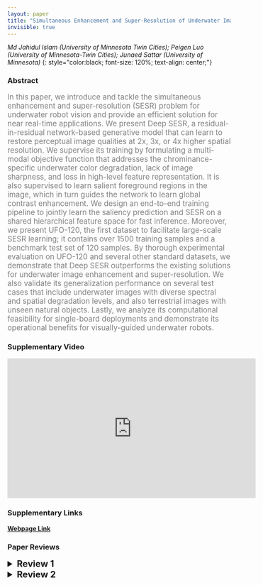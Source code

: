 ```yaml
---
layout: paper
title: "Simultaneous Enhancement and Super-Resolution of Underwater Imagery for Improved Visual Perception"
invisible: true
---
```

*Md Jahidul Islam (University of Minnesota Twin Cities); Peigen Luo (University of Minnesota-Twin Cities); Junaed Sattar (University of Minnesota)*
{: style="color:black; font-size: 120%; text-align: center;"}

### Abstract
<html><p style="color:gray; font-size: 120%; text-align: justified;">
In this paper, we introduce and tackle the simultaneous enhancement and super-resolution (SESR) problem for underwater robot vision and provide an efficient solution for near real-time applications. We present Deep SESR, a residual-in-residual network-based generative model that can learn to restore perceptual image qualities at 2x, 3x, or 4x higher spatial resolution. We supervise its training by formulating a multi-modal objective function that addresses the chrominance-specific underwater color degradation, lack of image sharpness, and loss in high-level feature representation. It is also supervised to learn salient foreground regions in the image, which in turn guides the network to learn global contrast enhancement. We design an end-to-end training pipeline to jointly learn the saliency prediction and SESR on a shared hierarchical feature space for fast inference. Moreover, we present UFO-120, the first dataset to facilitate large-scale SESR learning; it contains over 1500 training samples and a benchmark test set of 120 samples. By thorough experimental evaluation on UFO-120 and several other standard datasets, we demonstrate that Deep SESR outperforms the existing solutions for underwater image enhancement and super-resolution. We also validate its generalization performance on several test cases that include underwater images with diverse spectral and spatial degradation levels, and also terrestrial images with unseen natural objects. Lastly, we analyze its computational feasibility for single-board deployments and demonstrate its operational benefits for visually-guided underwater robots.
</p></html>

### Supplementary Video
<iframe width="560" height="315" src="https://www.youtube.com/embed/wEkTu2CPW-g " frameborder="0" allow="accelerometer; autoplay; encrypted-media; gyroscope; picture-in-picture" allowfullscreen></iframe>

### Supplementary Links
**[Webpage Link](http://irvlab.cs.umn.edu/image-enhancement-and-super-resolution/deep-sesr)**  



### Paper Reviews
<details><summary style="font-size:20px;"><b> Review 1</b></summary>
<p style="color:gray; font-size: 120%; text-align: justified;">
The problem of simultaneous super-resolution and image enhancement is relevant because it avoids the possible amplification by one step of theartifacts introduced by the other one, especially for underwater images. The paper is well written and the authors provide a thorough comparison with the SOTA for both underwater and terrestrial images. Also, the integration of additional saliency constraints is a good idea. The qualitative results are appreciated although the image quality prevents the reader from inspecting the image’s details, but this is expected.Some experimental aspects lack details that would make the reading smoother.* The data generation is not explicit enough. The authors should add that the collected images from oceanic explorations are the ‘undistorted andhigh-resolution’ ground-truth. The distorted images are synthetically generated using the CycleGAN network. This generator of CycleGAN istrained to transform these images into distorted underwater images so that the discriminator can not tell whether it is an actual distorted imageor a synthetic one.* The low-resolution image generation is explicited in the paper. However, I don’t understand the relevance of the F split as it is made of images fromboth U and O.* The network takes a low-resolution distorted image and has three outputs: a saliency map S, a low-resolution enhanced image X, and a high- resolution (HR) enhance image Y. To compare their model against existing approaches, the authors evaluate the enhancement in Y (or X, I am not sure) with previous enhancing methods, and they evaluate the high-resolution of Y against previous HR methods.The main motivation of the paper is to address the resolution and the enhancement problems simultaneously. So I would have liked to see acomparison of the enhanced HR image Y compared with an image that would be first enhanced then upsampled, and vice-versa, with the top1SOTA method. A comparison in terms of both image quality and computational time would have been relevant. Also, the enhancement in thehigh-resolution output (i.e. Y) is not evaluated.* The authors rely on various metrics that assess the image quality. Additional information on their interpretation and their relevance would helpthe reader to better appreciate their results.* In addition to the main contributions listed above, the authors announce that they will release the underwater data used for training and testing: it is made of 150 testing images and 1500 training images. The images are deemed undistorted and high resolution and they are transformed into distorted ones using an existing style transfer network. They are then transformed into low-resolution manually. This dataset release is well appreciated.
</p> </details>

<details><summary style="font-size:20px;"><b> Review 2</b></summary>
<p style="color:gray; font-size: 120%; text-align: justified;">
Overall the paper is well written and clearly presents the structure of the proposed learning network and the rationale for the network structure.  Figures serve well to illustrate the results and the results suggest that the system may be suitable for running in realtime on future robotic deployments.The question of how the ground truth was actually generated was not addressed in the paper.  Comparisons against ground truth imagery were presented but there is no discussion of whether these ground truth images were hand labelled or derived from some other source.  A discussion of the process for generating the ground truth is likely to be warranted given that finding ground truth imagery for underwater datasets is a challenging task in itself.
</p> </details>

